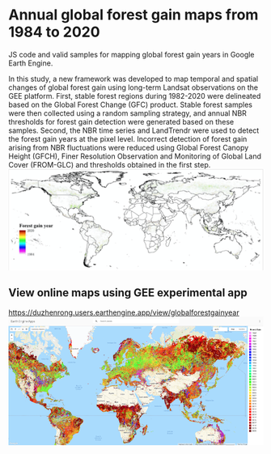 # Annual global forest gain maps from 1984 to 2020
JS code and valid samples for mapping global forest gain years in Google Earth Engine.

In this study, a new framework was developed to map temporal and spatial changes of global forest gain using long-term Landsat observations on the GEE platform. First, stable forest regions during 1982-2020 were delineated based on the Global Forest Change (GFC) product. Stable forest samples were then collected using a random sampling strategy, and annual NBR thresholds for forest gain detection were generated based on these samples. Second, the NBR time series and LandTrendr were used to detect the forest gain years at the pixel level. Incorrect detection of forest gain arising from NBR fluctuations were reduced using Global Forest Canopy Height (GFCH), Finer Resolution Observation and Monitoring of Global Land Cover (FROM-GLC) and thresholds obtained in the first step.
![img](https://github.com/IrisDudu/globalforestgain/blob/main/figs/forestgain.png)

## View online maps using GEE experimental app
https://duzhenrong.users.earthengine.app/view/globalforestgainyear
![img](https://github.com/IrisDudu/globalforestgain/blob/main/figs/app.png)
